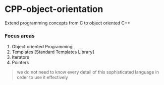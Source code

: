 # CPP-object-orientation
Extend programming concepts from C to object oriented C++

### Focus areas
1. Object oriented Programming
2. Templates [Standard Templates Library]
3. Iterators
4. Pointers

> we do not need to know every detail of this sophisticated language in order to use it effectively
